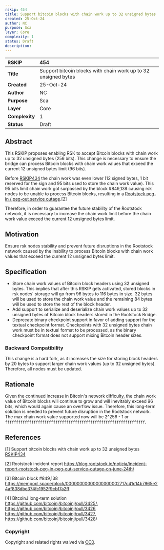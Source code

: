 ```yaml
---
rskip: 454
title: Support bitcoin blocks with chain work up to 32 unsigned bytes
created: 25-Oct-24
author: NC
purpose: Sca
layer: Core 
complexity: 1
status: Draft
description: 
---
```


|RSKIP          | 454                                                                   |
| :------------ |:----------------------------------------------------------------------|
|**Title**      | Support bitcoin blocks with chain work up to 32 unsigned bytes |
|**Created**    | 25-Oct-24                                                             |
|**Author**     | NC                                                                    |
|**Purpose**    | Sca                                                                   |
|**Layer**      | Core                                                                  |
|**Complexity** | 1                                                                     |
|**Status**     | Draft                                                                 |

## Abstract

This RSKIP proposes enabling RSK to accept Bitcoin blocks with chain work up to 32 unsigned bytes (256 bits). This change is necessary to ensure the bridge can process Bitcoin blocks with chain work values that exceed the current 12 unsigned bytes limit (96 bits).

Before [RSKIP434](RSKIP434.md) the chain work was even lower (12 signed bytes, 1 bit reserved for the sign and 95 bits used to store the chain work value). This 95 bits limit chain work got surpassed by the block #849,138 causing rsk nodes to be unable to process Bitcoin blocks, resulting in a [Rootstock peg-in / peg-out service outage](https://blog.rootstock.io/noticia/incident-report-rootstock-peg-in-peg-out-service-outage-on-june-24th/).[2]

Therefore, in order to guarantee the future stability of the Rootstock network, it is necessary to increase the chain work limit before the chain work value exceed the current 12 unsigned bytes limit.

## Motivation

Ensure rsk nodes stability and prevent future disruptions in the Rootstock network caused by the inability to process Bitcoin blocks with chain work values that exceed the current 12 unsigned bytes limit. 

## Specification

- Store chain work values of Bitcoin block headers using 32 unsigned bytes. This implies that after this RSKIP gets activated, stored blocks in rsk nodes' storage will go from 96 bytes to 116 bytes in size. 32 bytes will be used to store the chain work value and the remaining 84 bytes will be used to store the rest of the block header. 
- Add support to serialize and deserialize chain work values up to 32 unsigned bytes of Bitcoin block headers stored in the Rootstock Bridge.
- Deprecate binary checkpoint support in favor of adding support for the textual checkpoint format. Checkpoints with 32 unsigned bytes chain work must be in textual format to be processed, as the binary checkpoint format does not support mixing Bitcoin header sizes.

### Backward Compatibility

This change is a hard fork, as it increases the size for storing block headers by 20 bytes to support larger chain work values (up to 32 unsigned bytes). Therefore, all nodes must be updated.

## Rationale

Given the continued increase in Bitcoin's network difficulty, the chain work value of Bitcoin blocks will continue to grow and will inevitably exceed 96 bits, which would again cause an overflow issue. Therefore, this long-term solution is needed to prevent future disruption in the Rootstock network. The max chain work value supported now will be 2^256 - 1 or `ffffffffffffffffffffffffffffffffffffffffffffffffffffffffffffffff`.

## References

[1] Support bitcoin blocks with chain work up to 32 unsigned bytes [RSKIP434](RSKIP434.md)

[2] Rootstock incident report https://blog.rootstock.io/noticia/incident-report-rootstock-peg-in-peg-out-service-outage-on-june-24th/

[3] Bitcoin block #849,138 https://mempool.space/block/00000000000000000002717c41c14b7865e24af838dbc374fc1952f9cbf7a2ff

[4] BitcoinJ long-term solution https://github.com/bitcoinj/bitcoinj/pull/3425/, https://github.com/bitcoinj/bitcoinj/pull/3426, https://github.com/bitcoinj/bitcoinj/pull/3427, https://github.com/bitcoinj/bitcoinj/pull/3428/

### Copyright

Copyright and related rights waived via [CC0](https://creativecommons.org/publicdomain/zero/1.0/).
